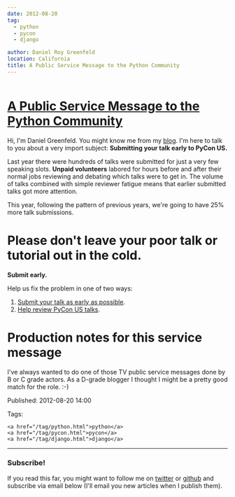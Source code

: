```yaml
---
date: 2012-08-20
tag:
  - python
  - pycon
  - django

author: Daniel Roy Greenfeld
location: California
title: A Public Service Message to the Python Community
---
```


<div class="twelve wide column">
  <h1 class="ui block header">
    <div class="content">
      <a href="/public-service-message.html"
        >A Public Service Message to the Python Community</a
      >
    </div>
  </h1>
  <p>
    Hi, I'm Daniel Greenfeld. You might know me from my
    <a href="https://pydanny.com" target="_blank">blog</a>. I'm here to talk to
    you about a very import subject:
    <strong>Submitting your talk early to PyCon US.</strong>
  </p>
  <p>
    Last year there were hundreds of talks were submitted for just a very few
    speaking slots. <strong>Unpaid volunteers</strong> labored for hours before
    and after their normal jobs reviewing and debating which talks were to get
    in. The volume of talks combined with simple reviewer fatigue means that
    earlier submitted talks got more attention.
  </p>
  <p>
    This year, following the pattern of previous years, we're going to have 25%
    more talk submissions.
  </p>
  <h1 id="please-dont-leave-your-poor-talk-or-tutorial-out-in-the-cold">
    Please don't leave your poor talk or tutorial out in the cold.
  </h1>
  <p><strong>Submit early.</strong></p>
  <p>Help us fix the problem in one of two ways:</p>
  <ol>
    <li>
      <a href="https://us.pycon.org/2013/speaking/cfp" target="_blank"
        >Submit your talk as early as possible</a
      >.
    </li>
    <li>
      <a
        href="http://pycon.blogspot.com/2012/07/i-want-you-for-pycon-program-commitee.html"
        target="_blank"
        >Help review PyCon US talks</a
      >.
    </li>
  </ol>
  <h1 id="production-notes-for-this-service-message">
    Production notes for this service message
  </h1>
  <p>
    I've always wanted to do one of those TV public service messages done by B
    or C grade actors. As a D-grade blogger I thought I might be a pretty good
    match for the role. :-)
  </p>
  <p>Published: 2012-08-20 14:00</p>
  <p>
    Tags:

    <a href="/tag/python.html">python</a>
    <a href="/tag/pycon.html">pycon</a>
    <a href="/tag/django.html">django</a>
  </p>
  <hr />
  <h3 class="ui header">Subscribe!</h3>
  <p>
    If you read this far, you might want to follow me on
    <a href="https://twitter.com/pydanny">twitter</a> or
    <a href="https://github.com/pydanny">github</a> and subscribe via email
    below (I'll email you new articles when I publish them).
  </p>
   
</div>
